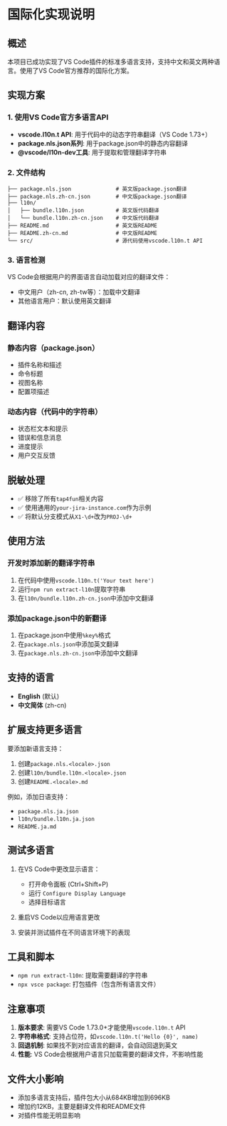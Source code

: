# 国际化实现说明

## 概述

本项目已成功实现了VS Code插件的标准多语言支持，支持中文和英文两种语言。使用了VS Code官方推荐的国际化方案。

## 实现方案

### 1. 使用VS Code官方多语言API

- **vscode.l10n.t API**: 用于代码中的动态字符串翻译（VS Code 1.73+）
- **package.nls.json系列**: 用于package.json中的静态内容翻译
- **@vscode/l10n-dev工具**: 用于提取和管理翻译字符串

### 2. 文件结构

```
├── package.nls.json              # 英文版package.json翻译
├── package.nls.zh-cn.json        # 中文版package.json翻译
├── l10n/
│   ├── bundle.l10n.json          # 英文版代码翻译
│   └── bundle.l10n.zh-cn.json    # 中文版代码翻译
├── README.md                     # 英文版README
├── README.zh-cn.md               # 中文版README
└── src/                          # 源代码使用vscode.l10n.t API
```

### 3. 语言检测

VS Code会根据用户的界面语言自动加载对应的翻译文件：
- 中文用户（zh-cn, zh-tw等）：加载中文翻译
- 其他语言用户：默认使用英文翻译

## 翻译内容

### 静态内容（package.json）

- 插件名称和描述
- 命令标题
- 视图名称
- 配置项描述

### 动态内容（代码中的字符串）

- 状态栏文本和提示
- 错误和信息消息
- 进度提示
- 用户交互反馈

## 脱敏处理

- ✅ 移除了所有`tap4fun`相关内容
- ✅ 使用通用的`your-jira-instance.com`作为示例
- ✅ 将默认分支模式从`X1-\d+`改为`PROJ-\d+`

## 使用方法

### 开发时添加新的翻译字符串

1. 在代码中使用`vscode.l10n.t('Your text here')`
2. 运行`npm run extract-l10n`提取字符串
3. 在`l10n/bundle.l10n.zh-cn.json`中添加中文翻译

### 添加package.json中的新翻译

1. 在package.json中使用`%key%`格式
2. 在`package.nls.json`中添加英文翻译
3. 在`package.nls.zh-cn.json`中添加中文翻译

## 支持的语言

- **English** (默认)
- **中文简体** (zh-cn)

## 扩展支持更多语言

要添加新语言支持：

1. 创建`package.nls.<locale>.json`
2. 创建`l10n/bundle.l10n.<locale>.json`
3. 创建`README.<locale>.md`

例如，添加日语支持：
- `package.nls.ja.json`
- `l10n/bundle.l10n.ja.json`
- `README.ja.md`

## 测试多语言

1. 在VS Code中更改显示语言：
   - 打开命令面板 (Ctrl+Shift+P)
   - 运行 `Configure Display Language`
   - 选择目标语言

2. 重启VS Code以应用语言更改

3. 安装并测试插件在不同语言环境下的表现

## 工具和脚本

- `npm run extract-l10n`: 提取需要翻译的字符串
- `npx vsce package`: 打包插件（包含所有语言文件）

## 注意事项

1. **版本要求**: 需要VS Code 1.73.0+才能使用`vscode.l10n.t` API
2. **字符串格式**: 支持占位符，如`vscode.l10n.t('Hello {0}', name)`
3. **回退机制**: 如果找不到对应语言的翻译，会自动回退到英文
4. **性能**: VS Code会根据用户语言只加载需要的翻译文件，不影响性能

## 文件大小影响

- 添加多语言支持后，插件包大小从684KB增加到696KB
- 增加约12KB，主要是翻译文件和README文件
- 对插件性能无明显影响 
